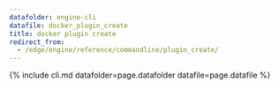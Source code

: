 ```yaml
---
datafolder: engine-cli
datafile: docker_plugin_create
title: docker plugin create
redirect_from:
  - /edge/engine/reference/commandline/plugin_create/
---
```

<!--
This page is automatically generated from Docker's source code. If you want to
suggest a change to the text that appears here, open a ticket or pull request
in the source repository on GitHub:

https://github.com/docker/cli
-->
{% include cli.md datafolder=page.datafolder datafile=page.datafile %}
